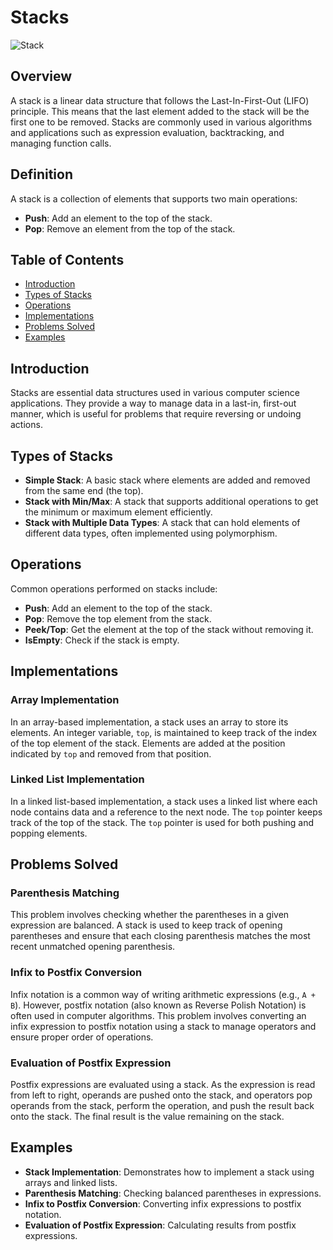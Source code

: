 # Stacks

![Stack](https://media.geeksforgeeks.org/wp-content/cdn-uploads/20221219100314/stack.drawio2.png)

## Overview

A stack is a linear data structure that follows the Last-In-First-Out (LIFO) principle. This means that the last element added to the stack will be the first one to be removed. Stacks are commonly used in various algorithms and applications such as expression evaluation, backtracking, and managing function calls.

## Definition

A stack is a collection of elements that supports two main operations:
- **Push**: Add an element to the top of the stack.
- **Pop**: Remove an element from the top of the stack.

## Table of Contents
- [Introduction](#introduction)
- [Types of Stacks](#types-of-stacks)
- [Operations](#operations)
- [Implementations](#implementations)
- [Problems Solved](#problems-solved)
- [Examples](#examples)

## Introduction

Stacks are essential data structures used in various computer science applications. They provide a way to manage data in a last-in, first-out manner, which is useful for problems that require reversing or undoing actions.

## Types of Stacks

- **Simple Stack**: A basic stack where elements are added and removed from the same end (the top).
- **Stack with Min/Max**: A stack that supports additional operations to get the minimum or maximum element efficiently.
- **Stack with Multiple Data Types**: A stack that can hold elements of different data types, often implemented using polymorphism.

## Operations

Common operations performed on stacks include:

- **Push**: Add an element to the top of the stack.
- **Pop**: Remove the top element from the stack.
- **Peek/Top**: Get the element at the top of the stack without removing it.
- **IsEmpty**: Check if the stack is empty.

## Implementations

### Array Implementation

In an array-based implementation, a stack uses an array to store its elements. An integer variable, `top`, is maintained to keep track of the index of the top element of the stack. Elements are added at the position indicated by `top` and removed from that position.

### Linked List Implementation

In a linked list-based implementation, a stack uses a linked list where each node contains data and a reference to the next node. The `top` pointer keeps track of the top of the stack. The `top` pointer is used for both pushing and popping elements.

## Problems Solved

### Parenthesis Matching

This problem involves checking whether the parentheses in a given expression are balanced. A stack is used to keep track of opening parentheses and ensure that each closing parenthesis matches the most recent unmatched opening parenthesis.

### Infix to Postfix Conversion

Infix notation is a common way of writing arithmetic expressions (e.g., `A + B`). However, postfix notation (also known as Reverse Polish Notation) is often used in computer algorithms. This problem involves converting an infix expression to postfix notation using a stack to manage operators and ensure proper order of operations.

### Evaluation of Postfix Expression

Postfix expressions are evaluated using a stack. As the expression is read from left to right, operands are pushed onto the stack, and operators pop operands from the stack, perform the operation, and push the result back onto the stack. The final result is the value remaining on the stack.

## Examples

- **Stack Implementation**: Demonstrates how to implement a stack using arrays and linked lists.
- **Parenthesis Matching**: Checking balanced parentheses in expressions.
- **Infix to Postfix Conversion**: Converting infix expressions to postfix notation.
- **Evaluation of Postfix Expression**: Calculating results from postfix expressions.

